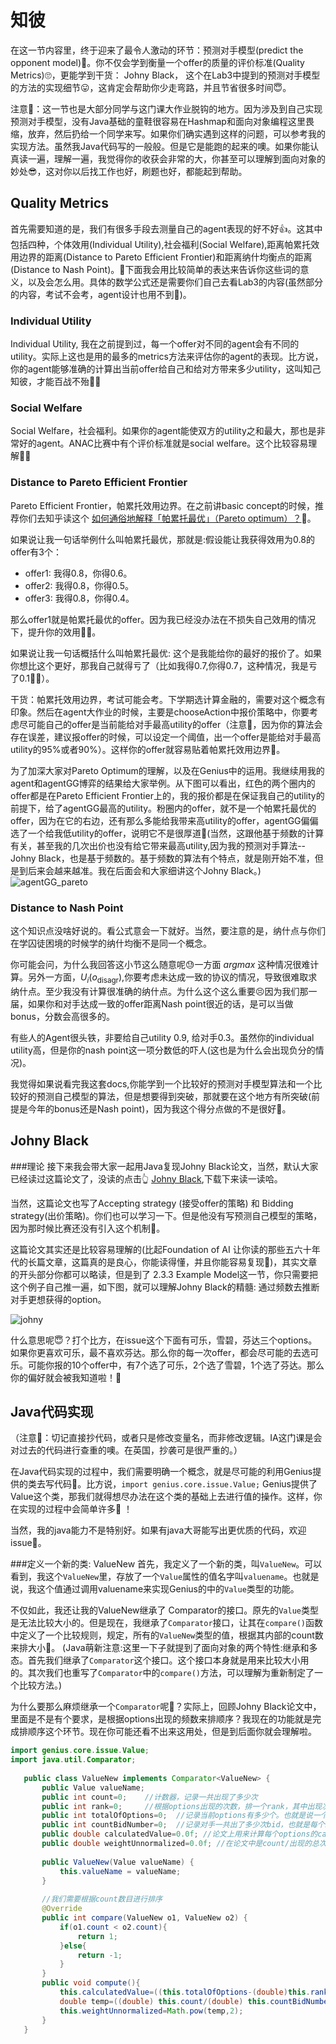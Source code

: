 # 知彼
在这一节内容里，终于迎来了最令人激动的环节：预测对手模型(predict the opponent model)🥳。你不仅会学到衡量一个offer的质量的评价标准(Quality Metrics)🙄，更能学到干货： Johny Black， 这个在Lab3中提到的预测对手模型的方法的实现细节😛，这肯定会帮助你少走弯路，并且节省很多时间😇。

注意🐞：这一节也是大部分同学与这门课大作业脱钩的地方。因为涉及到自己实现预测对手模型，没有Java基础的童鞋很容易在Hashmap和面向对象编程这里畏缩，放弃，然后扔给一个同学来写。如果你们确实遇到这样的问题，可以参考我的实现方法。虽然我Java代码写的一般般。但是它是能跑的起来的噢。如果你能认真读一遍，理解一遍，我觉得你的收获会非常的大，你甚至可以理解到面向对象的妙处😎，这对你以后找工作也好，刷题也好，都能起到帮助。

## Quality Metrics
首先需要知道的是，我们有很多手段去测量自己的agent表现的好不好👍。这其中包括四种，个体效用(Individual Utility),社会福利(Social Welfare),距离帕累托效用边界的距离(Distance to Pareto Efficient Frontier)和距离纳什均衡点的距离(Distance to Nash Point)。👾下面我会用比较简单的表达来告诉你这些词的意义，以及会怎么用。具体的数学公式还是需要你们自己去看Lab3的内容(虽然部分的内容，考试不会考，agent设计也用不到🤡)。

### Individual Utility
Individual Utility, 我在之前提到过，每一个offer对不同的agent会有不同的utility。实际上这也是用的最多的metrics方法来评估你的agent的表现。比方说，你的agent能够准确的计算出当前offer给自己和给对方带来多少utility，这叫知己知彼，才能百战不殆👨‍💻

### Social Welfare
Social Welfare，社会福利。如果你的agent能使双方的utility之和最大，那也是非常好的agent。ANAC比赛中有个评价标准就是social welfare。这个比较容易理解👨‍🏫

### Distance to Pareto Efficient Frontier
Pareto Efficient Frontier，帕累托效用边界。在之前讲basic concept的时候，推荐你们去知乎读这个 [如何通俗地解释「帕累托最优」（Pareto optimum）？](https://www.zhihu.com/question/22570835/answer/21816685)🧠。

如果说让我一句话举例什么叫帕累托最优，那就是:假设能让我获得效用为0.8的offer有3个：

- offer1: 我得0.8，你得0.6。
- offer2: 我得0.8，你得0.5。
- offer3: 我得0.8，你得0.4。

那么offer1就是帕累托最优的offer。因为我已经没办法在不损失自己效用的情况下，提升你的效用💁‍♂️。

如果说让我一句话概括什么叫帕累托最优: 这个是我能给你的最好的报价了。如果你想比这个更好，那我自己就得亏了（比如我得0.7,你得0.7，这种情况，我是亏了0.1🙅‍♂️）。

干货：帕累托效用边界，考试可能会考。下学期选计算金融的，需要对这个概念有印象。然后在agent大作业的时候，主要是chooseAction中报价策略中，你要考虑尽可能自己的offer是当前能给对手最高utility的offer（注意🐞，因为你的算法会存在误差，建议报offer的时候，可以设定一个阈值，出一个offer是能给对手最高utility的95%或者90%）。这样你的offer就容易贴着帕累托效用边界🦄。

为了加深大家对Pareto Optimum的理解，以及在Genius中的运用。我继续用我的agent和agentGG博弈的结果给大家举例。从下图可以看出，红色的两个圈内的offer都是在Pareto Efficient Frontier上的，我的报价都是在保证我自己的utility的前提下，给了agentGG最高的utility。粉圈内的offer，就不是一个帕累托最优的offer，因为在它的右边，还有那么多能给我带来高utility的offer，agentGG偏偏选了一个给我低utility的offer，说明它不是很厚道🐣(当然，这跟他基于频数的计算有关，甚至我的几次出价也没有给它带来最高utility,因为我的预测对手算法--Johny Black，也是基于频数的。基于频数的算法有个特点，就是刚开始不准，但是到后来会越来越准。我在后面会和大家细讲这个Johny Black。)
![agentGG_pareto](img/opponent/agentgg_pareto.jpg)


### Distance to Nash Point
这个知识点没啥好说的。看公式意会一下就好。当然，要注意的是，纳什点与你们在学囚徒困境的时候学的纳什均衡不是同一个概念。

你可能会问，为什么我回答这小节这么随意呢😓一方面 $argmax$ 这种情况很难计算。另外一方面，$U_{i}\left(o_{\text {disagr}}\right)$,你要考虑未达成一致的协议的情况，导致很难取求纳什点。至少我没有计算很准确的纳什点。为什么这个这么重要😣因为我们那一届，如果你和对手达成一致的offer距离Nash point很近的话，是可以当做bonus，分数会高很多的。

有些人的Agent很头铁，非要给自己utility 0.9, 给对手0.3。虽然你的individual utility高，但是你的nash point这一项分数低的吓人(这也是为什么会出现负分的情况)。

我觉得如果说看完我这套docs,你能学到一个比较好的预测对手模型算法和一个比较好的预测自己模型的算法，但是想要得到突破，那就要在这个地方有所突破(前提是今年的bonus还是Nash point)，因为我这个得分点做的不是很好🥬。

## Johny Black

###理论
接下来我会带大家一起用Java复现Johny Black论文，当然，默认大家已经读过这篇论文了，没读的点击👆 [Johny Black](https://secure.ecs.soton.ac.uk/notes/comp6203/papers/JohnnyBlack.pdf),下载下来读一读哈。

当然，这篇论文也写了Accepting strategy (接受offer的策略) 和 Bidding strategy(出价策略)。你们也可以学习一下。但是他没有写预测自己模型的策略，因为那时候比赛还没有引入这个机制👀。

这篇论文其实还是比较容易理解的(比起Foundation of AI 让你读的那些五六十年代的长篇文章，这篇真的是良心，你能读得懂，并且你能容易复现🤣)，其实文章的开头部分你都可以略读，但是到了 2.3.3 Example Model这一节，你只需要把这个例子自己推一遍，如下图，就可以理解Johny Black的精髓: 通过频数去推断对手更想获得的option。

![johny](img/opponent/johny.jpg)


什么意思呢😇？打个比方，在issue这个下面有可乐，雪碧，芬达三个options。如果你更喜欢可乐，最不喜欢芬达。那么你的每一次offer，都会尽可能的去选可乐。可能你报的10个offer中，有7个选了可乐，2个选了雪碧，1个选了芬达。那么你的偏好就会被我知道啦！🤪

## Java代码实现
（注意🐞：切记直接抄代码，或者只是修改变量名，而非修改逻辑。IA这门课是会对过去的代码进行查重的噢。在英国，抄袭可是很严重的。）

在Java代码实现的过程中，我们需要明确一个概念，就是尽可能的利用Genius提供的类去写代码🤔。比方说，```import genius.core.issue.Value;``` Genius提供了Value这个类，那我们就得想尽办法在这个类的基础上去进行值的操作。这样，你在实现的过程中会简单许多🤫 ！

当然，我的java能力不是特别好。如果有java大哥能写出更优质的代码，欢迎issue🥬。

###定义一个新的类: ValueNew
首先，我定义了一个新的类，叫```ValueNew```。可以看到，我这个```ValueNew```里，存放了一个```Value```属性的值名字叫```valuename```。也就是说，我这个值通过调用valuename来实现Genius的中的```Value```类型的功能。

不仅如此，我还让我的ValueNew继承了 Comparator的接口。原先的```Value```类型是无法比较大小的。但是现在，我继承了```Comparator```接口，让其在```compare()```函数中定义了一个比较规则，规定，所有的```ValueNew```类型的值，根据其内部的count数来排大小🐷。 (Java萌新注意:这里一下子就提到了面向对象的两个特性:继承和多态。首先我们继承了```Comparator```这个接口。这个接口本身就是用来比较大小用的。其次我们也重写了```Comparator```中的```compare()```方法，可以理解为重新制定了一个比较方法。)

为什么要那么麻烦继承一个```Comparator```呢🧐？实际上，回顾Johny Black论文中，里面是不是有个要求，是根据options出现的频数来排顺序？我现在的功能就是完成排顺序这个环节。现在你可能还看不出来这用处，但是到后面你就会理解啦。


```java
import genius.core.issue.Value;
import java.util.Comparator;
   
   public class ValueNew implements Comparator<ValueNew> {
       public Value valueName;
       public int count=0;    //计数器，记录一共出现了多少次
       public int rank=0;     //根据options出现的次数，排一个rank，其中出现次数越多，rank越大
       public int totalOfOptions=0;  //记录当前options有多少个。也就是说一个value下有多少个options
       public int countBidNumber=0;  //记录对手一共出了多少次bid，也就是每个issue中的value总频数
       public double calculatedValue=0.0f; //论文上用来计算每个options的calculatedValue
       public double weightUnnormalized=0.0f; //在论文中是count/出现的总次数值
   
       public ValueNew(Value valueName) {
           this.valueName = valueName;
       }
   
       //我们需要根据count数目进行排序
       @Override
       public int compare(ValueNew o1, ValueNew o2) {
           if(o1.count < o2.count){
               return 1;
           }else{
               return -1;
           }
       }
       public void compute(){
           this.calculatedValue=((this.totalOfOptions-(double)this.rank+1)/this.totalOfOptions);
           double temp=((double) this.count/(double) this.countBidNumber);
           this.weightUnnormalized=Math.pow(temp,2);
       }
   }
```



